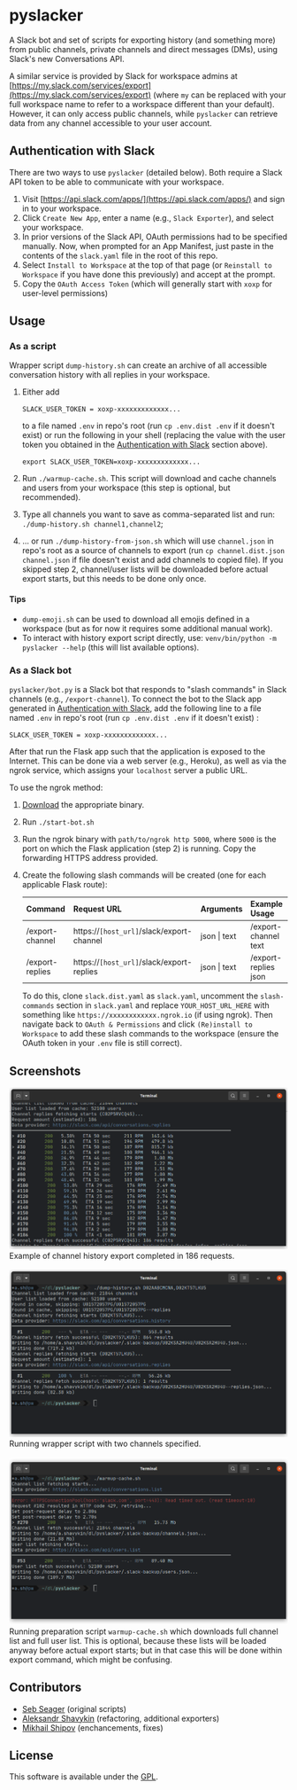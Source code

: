 # pyslacker

A Slack bot and set of scripts for exporting history (and something more) from public channels, private channels and direct messages (DMs), using Slack's new Conversations API.

A similar service is provided by Slack for workspace admins at [https://my.slack.com/services/export](https://my.slack.com/services/export) (where `my` can be replaced with your full workspace name to refer to a workspace different than your default). However, it can only access public channels, while `pyslacker` can retrieve data from any channel accessible to your user account.

## Authentication with Slack

There are two ways to use `pyslacker` (detailed below). Both require a Slack API token to be able to communicate with your workspace.

1. Visit [https://api.slack.com/apps/](https://api.slack.com/apps/) and sign in to your workspace.
2. Click `Create New App`, enter a name (e.g., `Slack Exporter`), and select your workspace.
3. In prior versions of the Slack API, OAuth permissions had to be specified manually. Now, when prompted for an App Manifest, just paste in the contents of the `slack.yaml` file in the root of this repo.
4. Select `Install to Workspace` at the top of that page (or `Reinstall to Workspace` if you have done this previously) and accept at the prompt.
5. Copy the `OAuth Access Token` (which will generally start with `xoxp` for user-level permissions)

## Usage

### As a script

Wrapper script `dump-history.sh` can create an archive of all accessible conversation history with all replies in your workspace.

1. Either add 

    ```text
    SLACK_USER_TOKEN = xoxp-xxxxxxxxxxxxx...
    ```
    
    to a file named `.env` in repo's root (run `cp .env.dist .env` if it doesn't exist) or run the following in your shell (replacing the value with the user token you obtained in the [Authentication with Slack](#authentication-with-slack) section above).

    ```shell script
    export SLACK_USER_TOKEN=xoxp-xxxxxxxxxxxxx...
    ```

2. Run `./warmup-cache.sh`. This script will download and cache channels and users from your workspace (this step is optional, but recommended).
3. Type all channels you want to save as comma-separated list and run: `./dump-history.sh channel1,channel2`; 
4. ... or run `./dump-history-from-json.sh` which will use `channel.json` in repo's root as a source of channels to export (run `cp channel.dist.json channel.json` if file doesn't exist and add channels to copied file). If you skipped step 2, channel/user lists will be downloaded before actual export starts, but this needs to be done only once.

#### Tips

* `dump-emoji.sh` can be used to download all emojis defined in a workspace (but as for now it requires some additional manual work).
* To interact with history export script directly, use: `venv/bin/python -m pyslacker --help` (this will list available options).

### As a Slack bot

`pyslacker/bot.py` is a Slack bot that responds to "slash commands" in Slack channels (e.g., `/export-channel`). To connect the bot to the Slack app generated in [Authentication with Slack](#authentication-with-slack), add the following line to a file named `.env` in repo's root (run `cp .env.dist .env` if it doesn't exist) :

```text
SLACK_USER_TOKEN = xoxp-xxxxxxxxxxxxx...
``` 

After that run the Flask app such that the application is exposed to the Internet. This can be done via a web server (e.g., Heroku), as well as via the ngrok service, which assigns your `localhost` server a public URL.

To use the ngrok method:

1. [Download](https://ngrok.com/download) the appropriate binary.
2. Run `./start-bot.sh`
3. Run the ngrok binary with `path/to/ngrok http 5000`, where `5000` is the port on which the Flask application (step 2) is running. Copy the forwarding HTTPS address provided.

4. Create the following slash commands will be created (one for each applicable Flask route):

    | Command         | Request URL                               | Arguments    | Example Usage        |
    |-----------------|-------------------------------------------|--------------|----------------------|
    | /export-channel | https://`[host_url]`/slack/export-channel | json \| text | /export-channel text |
    | /export-replies | https://`[host_url]`/slack/export-replies | json \| text | /export-replies json |

    To do this, clone `slack.dist.yaml` as `slack.yaml`, uncomment the `slash-commands` section in `slack.yaml` and replace `YOUR_HOST_URL_HERE` with something like `https://xxxxxxxxxxxx.ngrok.io` (if using ngrok). Then navigate back to `OAuth & Permissions` and click `(Re)install to Workspace` to add these slash commands to the workspace (ensure the OAuth token in your `.env` file is still correct).

## Screenshots

<img src="doc/screen1.png" alt="screenshot">
Example of channel history export completed in 186 requests.
<br><br>
  
<img src="doc/screen2.png" alt="screenshot">
Running wrapper script with two channels specified.
<br><br>

<img src="doc/screen3.png" alt="screenshot">
Running preparation script <code>warmup-cache.sh</code> which downloads full channel list and full user list. This is optional, because these lists will be loaded anyway before actual export starts; but in that case this will be done within export command, which might be confusing. 

## Contributors

* [Seb Seager](https://github.com/sebseager) (original scripts)
* [Aleksandr Shavykin](https://github.com/delameter) (refactoring, additional exporters)
* [Mikhail Shipov](https://github.com/SkReD) (enchancements, fixes)

## License

This software is available under the [GPL](LICENSE).
